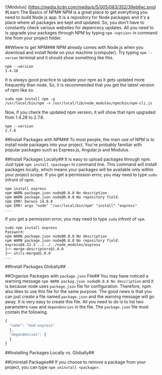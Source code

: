 ![Modulus] (https://media.licdn.com/media/p/5/005/083/352/39eb6ec.png)
#Learn The Basics of NPM#
NPM is a great place to get everything you need to build Node.js app. It is a repository for Node packages and it's a place where all packages are kept and updated. So, you don't have to constantly check various websites for depencecy updates. All you need to is upgrade your packages through NPM by typing `npm <option>` in command line from your project folder. 

##Where to get NPM###
NPM already comes with Node.js when you download and install Node on your machine (computer). Try typing `npm --verson` terminal and it should show something like this.
```node
npm --version
1.4.28
```
It is always good practice to update your npm as it gets updated more frequently than node. So, it is recommended that you get the latest version of npm like so. 
```node
sudo npm install npm -g
/usr/local/bin/npm -> /usr/local/lib/node_modules/npm/bin/npm-cli.js
```
Now, if you check the updated npm version, it will show that npm upgraded from 1.4.28 to 2.7.6.
```node
npm --version
2.7.6
```
##Install Packages with NPM##
To most people, the main use of NPM is to install node packages into your project. You're probably familiar with popular packages such as Express.js, Angular.js and Modulus. 

##Install Packages Locally##
It is easy to upload packages through npm. Just type `npm install <package>` in command line. This command will install packages locally, which means your packages will be available only within your project scope. If you get a permission error, you may need to type `sudo` infront of npm. 
```node
npm install express
npm WARN package.json node@0.0.0 No description
npm WARN package.json node@0.0.0 No repository field.
npm ERR! Darwin 14.0.0
npm ERR! argv "node" "/usr/local/bin/npm" "install" "express"
...
```
If you get a permission error, you may need to type `sudo` infront of `npm`. 
```node
sudo npm install express
Password:
npm WARN package.json node@0.0.0 No description
npm WARN package.json node@0.0.0 No repository field.
express@4.12.3 ../../../node_modules/express
├── merge-descriptors@1.0.0
├── utils-merge@1.0.0
...
```

##Install Packages Globally##

##Organize Packages with `package.json` File##
You may have noticed a warning message `npm WARN packag.json node@0.0.0 No description` and it is because node uses `package.json` file for configuration. Therefore, npm also likes to use this file for the same purpose. The good news is that you can just create a file named `package.json` and the warning message will go away. It is very easy to create this file. All you need to do is to list two parameters `name` and `dependencies` in the file. 
The `package.json` file must contain the following.
```javascript
{
  "name": "mod-express"
  },
  "dependencies": {
  }
}
```
##Installing Packages Locally vs. Globally##

##Uninstall Packages##
If you choose to remove a package from your project, you can type `npm uninstall <package>`. 
```

```
